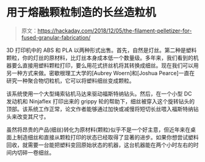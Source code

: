 # 用于熔融颗粒制造的长丝造粒机

> 原文：<https://hackaday.com/2018/12/05/the-filament-pelletizer-for-fused-granular-fabrication/>

3D 打印机中的 ABS 和 PLA 以两种形式出售。首先，自然是灯丝。第二种是塑料颗粒，你的灯丝的原材料，比灯丝本身成本低一个数量级。多年来，我们看到的机器要么直接用塑料颗粒打印，要么用花式挤丝机将其转换成细丝。现在我们可以用另一种方式来做。密歇根理工大学的[Aubrey Woern]和[Joshua Pearce]一直在研究一种聚合物切粒机，它可以将塑料细丝变成颗粒。

该系统使用一个大型绳索钻机马达来驱动福斯特纳钻头。然后，在一个小型 DC 发动机和 Ninjaflex 打印出来的 grippy 轮的帮助下，细丝被穿入这个旋转钻头的顶部。该系统工作正常，论文作者能够通过加快或减慢将短切长丝喂入福斯特纳钻头来改变其尺寸。

虽然将昂贵的产品(细丝)转化为原材料(颗粒)似乎不是一个好主意，但近年来在桌面上制造细丝和直接从颗粒打印的状态已经取得了显著的进步。如果你想尝试塑料回收，就需要一台能把塑料变回原始状态的机器，这台机器能在两个小时左右的时间内切碎一卷细丝。